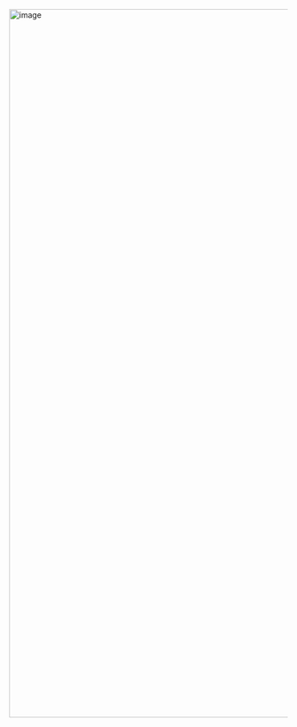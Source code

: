 <img width="1280" alt="image" src="https://github.com/user-attachments/assets/fdf3fff2-3665-4f38-b247-6543ee92f18b">
